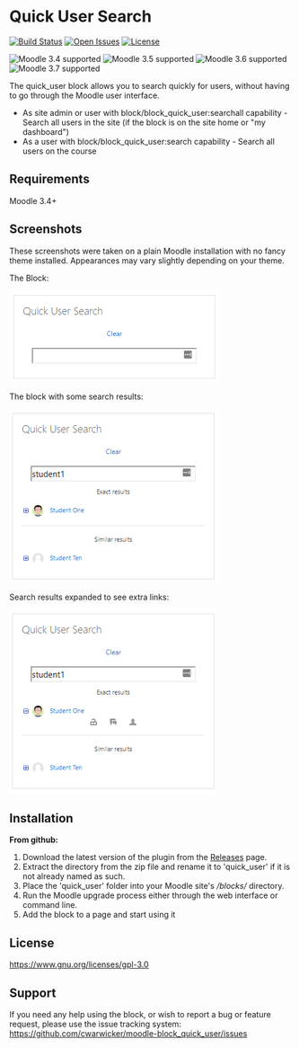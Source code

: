 Quick User Search
==========
[![Build Status](https://travis-ci.org/cwarwicker/moodle-block_quick_user.svg?branch=master)](https://travis-ci.org/cwarwicker/moodle-block_quick_user)
[![Open Issues](https://img.shields.io/github/issues/cwarwicker/moodle-block_quick_user)](https://github.com/cwarwicker/moodle-block_quick_user/issues)
[![License](https://img.shields.io/badge/License-GPLv3-blue.svg)](https://www.gnu.org/licenses/gpl-3.0)

![Moodle 3.4 supported](https://img.shields.io/badge/Moodle-3.4-brightgreen)
![Moodle 3.5 supported](https://img.shields.io/badge/Moodle-3.5-brightgreen)
![Moodle 3.6 supported](https://img.shields.io/badge/Moodle-3.6-brightgreen)
![Moodle 3.7 supported](https://img.shields.io/badge/Moodle-3.7-brightgreen)


The quick_user block allows you to search quickly for users, without having to go through the Moodle user interface.

* As site admin or user with block/block_quick_user:searchall capability - Search all users in the site (if the block
    is on the site home or "my dashboard")
* As a user with block/block_quick_user:search capability - Search all users on the course


Requirements
------------
Moodle 3.4+

Screenshots
-----------
These screenshots were taken on a plain Moodle installation with no fancy theme installed. Appearances may vary slightly depending on your theme.

The Block:

![block](pix/screenshots/block.png)

The block with some search results:

![block-with-results](pix/screenshots/block-with-results.png)

Search results expanded to see extra links:

![block-with-expanded-results](pix/screenshots/block-with-results-expanded.png)


Installation
------------
**From github:**
1. Download the latest version of the plugin from the [Releases](https://github.com/cwarwicker/moodle-block_quick_user/releases) page.
2. Extract the directory from the zip file and rename it to 'quick_user' if it is not already named as such.
3. Place the 'quick_user' folder into your Moodle site's */blocks/* directory.
4. Run the Moodle upgrade process either through the web interface or command line.
5. Add the block to a page and start using it

License
-------
https://www.gnu.org/licenses/gpl-3.0

Support
-------
If you need any help using the block, or wish to report a bug or feature request, please use the issue tracking system: https://github.com/cwarwicker/moodle-block_quick_user/issues